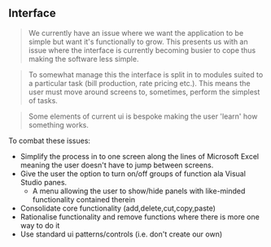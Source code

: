 ## Interface

>We currently have an issue where we want the application to be simple but want it's functionally to grow. This presents us with an issue where the interface is currently becoming busier to cope thus making the software less simple. 

>To somewhat manage this the interface is split in to modules suited to a particular task (bill production, rate pricing etc.). This means the user must move around screens to, sometimes, perform the simplest of tasks.

>Some elements of current ui is bespoke making the user 'learn' how something works.

To combat these issues:

- Simplify the process in to one screen along the lines of Microsoft Excel meaning the user doesn't have to jump between screens.
- Give the user the option to turn on/off groups of function ala Visual Studio panes.
  - A menu allowing the user to show/hide panels with like-minded functionality contained therein
- Consolidate core functionality (add,delete,cut,copy,paste)
- Rationalise functionality and remove functions where there is more one way to do it
- Use standard ui patterns/controls (i.e. don't create our own)

